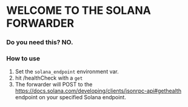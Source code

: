 # WELCOME TO THE SOLANA FORWARDER

### Do you need this? NO.

### How to use
1) Set the `solana_endpoint` environment var.
2) hit <HOST>/healthCheck with a `get`
3) The forwarder will POST to the https://docs.solana.com/developing/clients/jsonrpc-api#gethealth endpoint on your specified Solana endpoint.
